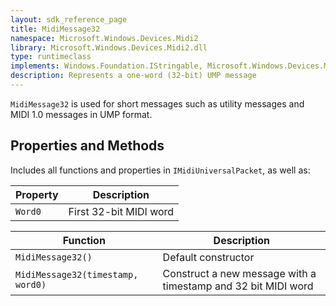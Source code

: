 ```yaml
---
layout: sdk_reference_page
title: MidiMessage32
namespace: Microsoft.Windows.Devices.Midi2
library: Microsoft.Windows.Devices.Midi2.dll
type: runtimeclass
implements: Windows.Foundation.IStringable, Microsoft.Windows.Devices.Midi2.IMidiUniversalPacket
description: Represents a one-word (32-bit) UMP message
---
```


`MidiMessage32` is used for short messages such as utility messages and MIDI 1.0 messages in UMP format.

## Properties and Methods

Includes all functions and properties in `IMidiUniversalPacket`, as well as:

| Property | Description |
| -------- | ----------- |
| `Word0` | First 32-bit MIDI word|

| Function | Description |
| -------- | ----------- |
| `MidiMessage32()` | Default constructor |
| `MidiMessage32(timestamp, word0)` | Construct a new message with a timestamp and 32 bit MIDI word |

